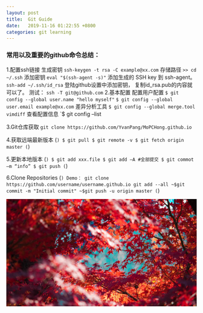```yaml
---
layout: post
title:  Git Guide
date:   2019-11-16 01:22:55 +0800
categories: git learning
---
```

### 常用以及重要的github命令总结：

1.配置ssh链接
   生成密钥
   `ssh-keygen -t rsa -C example@xx.com`
   存储路径
   `>> cd ~/.ssh`
   添加密钥
   `eval "$(ssh-agent -s)"`
   添加生成的 SSH key 到 ssh-agent。
   `ssh-add ~/.ssh/id_rsa`
   登陆github设置中添加密钥， 复制id_rsa.pub的内容就可以了。
   测试：
   `ssh -T git@github.com`
2.基本配置
   配置用户配置
   `$ git config --global user.name "hello myself"`
   `$ git config --global user.email example@xx.com`
   差异分析工具
   `$ git config --global merge.tool vimdiff`
   查看配置信息
   `$ git config –list

3.Git仓库获取
   `git clone https://github.com/YvanPang/MoPCHong.github.io`

4.获取远端最新版本
(```)
   $ git pull
   $ git remote -v
   $ git fetch origin master
(```)

5.更新本地版本
(```)
   $ git add xxx.file
   $ git add –A
   #全部提交
   $ git commot –m “info”
   $ git push
(```)

6.Clone Repositories
(```)
   Demo：
   git clone https://github.com/username/username.github.io
   git add --all
   ~$git commit -m "Initial commit"
   ~$git push -u origin master
(```)


![avatar](/assets/images/header_bg.jpg)